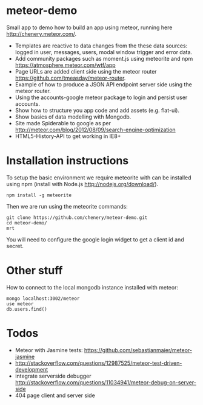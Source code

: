 meteor-demo
===========

Small app to demo how to build an app using meteor, running here http://chenery.meteor.com/.

- Templates are reactive to data changes from the these data sources: logged in user, messages, users, modal window trigger and error data.
- Add community packages such as moment.js using meteorite and npm https://atmosphere.meteor.com/wtf/app
- Page URLs are added client side using the meteor router https://github.com/tmeasday/meteor-router.
- Example of how to produce a JSON API endpoint server side using the meteor router.
- Using the accounts-google meteor package to login and persist user accounts.
- Show how to structure you app code and add assets (e.g. flat-ui).
- Show basics of data modelling with Mongodb.
- Site made Spiderable to google as per http://meteor.com/blog/2012/08/09/search-engine-optimization
- HTML5-History-API to get working in IE8+

# Installation instructions

To setup the basic environment we require meteorite with can be installed using npm (install with Node.js http://nodejs.org/download/).

    npm install -g meteorite

Then we are run using the meteorite commands:

    git clone https://github.com/chenery/meteor-demo.git
    cd meteor-demo/
    mrt

You will need to configure the google login widget to get a client id and secret.

# Other stuff

How to connect to the local mongodb instance installed with meteor:

    mongo localhost:3002/meteor
    use meteor
    db.users.find()

# Todos
- Meteor with Jasmine tests: https://github.com/sebastianmaier/meteor-jasmine
- http://stackoverflow.com/questions/12987525/meteor-test-driven-development
- integrate serverside debugger http://stackoverflow.com/questions/11034941/meteor-debug-on-server-side
- 404 page client and server side
